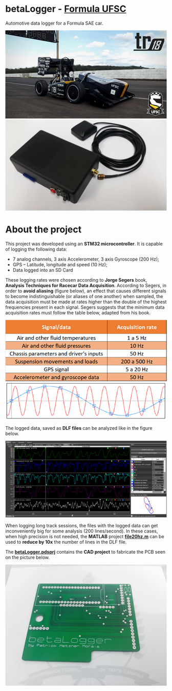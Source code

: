 # betaLogger - [Formula UFSC](https://www.instagram.com/formulaufsc/?hl=pt-br)

Automotive data logger for a Formula SAE car.

![Preview-Screens](https://github.com/patrickmetzner/betaLogger/blob/master/TR18.PNG) ![Preview-Screens](https://github.com/patrickmetzner/betaLogger/blob/master/betaLogger.jpeg)


# About the project

This project was developed using an **STM32 microcontroller**. It is capable of logging the following data:
* 7 analog channels, 3 axis Accelerometer, 3 axis Gyroscope (200 Hz);
* GPS – Latitude, longitude and speed (10 Hz);
* Data logged into an SD Card

These logging rates were chosen according to **Jorge Segers** book, **Analysis Techniques for Racecar Data Acquisition**. According to Segers, in order to **avoid aliasing** (figure below), an effect that causes different signals to become indistinguishable (or aliases of one another) when sampled, the data acquisition must be made at rates higher than the double of the highest frequencies present in each signal. Segers suggests that the minimum data acquisition rates must follow the table below, adapted from his book.

![Preview-Screens](https://github.com/patrickmetzner/betaLogger/blob/master/loggingRates.png) ![Preview-Screens](https://github.com/patrickmetzner/betaLogger/blob/master/aliasing.png)

The logged data, saved as **DLF files** can be analyzed like in the figure below.

![Preview-Screens](https://github.com/patrickmetzner/betaLogger/blob/master/dataGraphs.PNG)

When logging long track sessions, the files with the logged data can get inconveniently big for some analysis (200 lines/second). In these cases, when high precision is not needed, the **MATLAB** project **[file20hz.m](https://github.com/patrickmetzner/betaLogger/blob/master/dlfFileCreator/file20hz/file20hz.m)** can be used to **reduce by 10x** the number of lines in the DLF file. 


The **[betaLogger.pdsprj](https://github.com/patrickmetzner/betaLogger/blob/master/betaLogger.pdsprj)** contains the **CAD project** to fabricate the PCB seen on the picture below.

![Preview-Screens](https://github.com/patrickmetzner/betaLogger/blob/master/PCB.jpeg)
